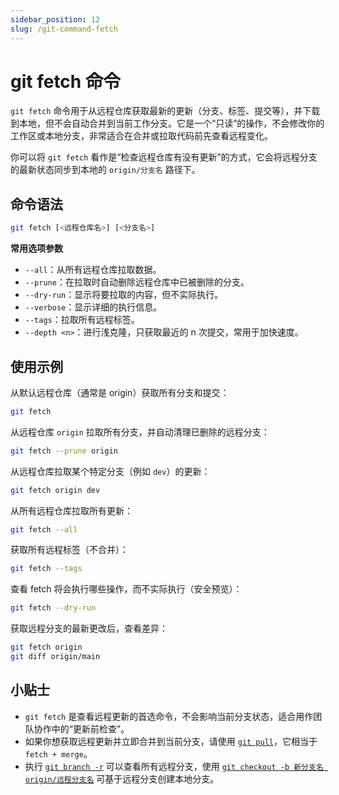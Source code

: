 ```yaml
---
sidebar_position: 12
slug: /git-command-fetch
---
```


# git fetch 命令

`git fetch` 命令用于从远程仓库获取最新的更新（分支、标签、提交等），并下载到本地，但不会自动合并到当前工作分支。它是一个“只读”的操作，不会修改你的工作区或本地分支，非常适合在合并或拉取代码前先查看远程变化。

你可以将 `git fetch` 看作是“检查远程仓库有没有更新”的方式，它会将远程分支的最新状态同步到本地的 `origin/分支名` 路径下。



## 命令语法

```bash
git fetch [<远程仓库名>] [<分支名>]
```

**常用选项参数**

- `--all`：从所有远程仓库拉取数据。
- `--prune`：在拉取时自动删除远程仓库中已被删除的分支。
- `--dry-run`：显示将要拉取的内容，但不实际执行。
- `--verbose`：显示详细的执行信息。
- `--tags`：拉取所有远程标签。
- `--depth <n>`：进行浅克隆，只获取最近的 n 次提交，常用于加快速度。



## 使用示例

从默认远程仓库（通常是 origin）获取所有分支和提交：

```bash
git fetch
```

从远程仓库 `origin` 拉取所有分支，并自动清理已删除的远程分支：

```bash
git fetch --prune origin
```

从远程仓库拉取某个特定分支（例如 `dev`）的更新：

```bash
git fetch origin dev
```

从所有远程仓库拉取所有更新：

```bash
git fetch --all
```

获取所有远程标签（不合并）：

```bash
git fetch --tags
```

查看 fetch 将会执行哪些操作，而不实际执行（安全预览）：

```bash
git fetch --dry-run
```

获取远程分支的最新更改后，查看差异：

```bash
git fetch origin
git diff origin/main
```



## 小贴士

- `git fetch` 是查看远程更新的首选命令，不会影响当前分支状态，适合用作团队协作中的“更新前检查”。
- 如果你想获取远程更新并立即合并到当前分支，请使用 [`git pull`](/git/git-command-pull/)，它相当于 `fetch + merge`。
- 执行 [`git branch -r`](/git/git-command-branch/) 可以查看所有远程分支，使用 [`git checkout -b 新分支名 origin/远程分支名`](/git/git-command-checkout/) 可基于远程分支创建本地分支。
